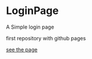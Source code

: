 # LoginPage
A Simple login page

first repository with github pages

[see the page](https://bonbj.github.io/LoginPage/)